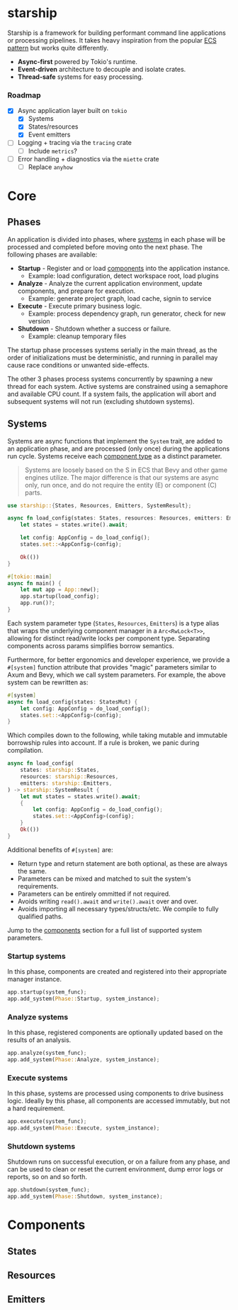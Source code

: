 # starship

Starship is a framework for building performant command line applications or processing pipelines.
It takes heavy inspiration from the popular
[ECS pattern](https://en.wikipedia.org/wiki/Entity_component_system) but works quite differently.

- **Async-first** powered by Tokio's runtime.
- **Event-driven** architecture to decouple and isolate crates.
- **Thread-safe** systems for easy processing.

### Roadmap

- [x] Async application layer built on `tokio`
  - [x] Systems
  - [x] States/resources
  - [x] Event emitters
- [ ] Logging + tracing via the `tracing` crate
  - [ ] Include `metrics`?
- [ ] Error handling + diagnostics via the `miette` crate
  - [ ] Replace `anyhow`

# Core

## Phases

An application is divided into phases, where [systems](#systems) in each phase will be processed and
completed before moving onto the next phase. The following phases are available:

- **Startup** - Register and or load [components](#components) into the application instance.
  - Example: load configuration, detect workspace root, load plugins
- **Analyze** - Analyze the current application environment, update components, and prepare for
  execution.
  - Example: generate project graph, load cache, signin to service
- **Execute** - Execute primary business logic.
  - Example: process dependency graph, run generator, check for new version
- **Shutdown** - Shutdown whether a success or failure.
  - Example: cleanup temporary files

The startup phase processes systems serially in the main thread, as the order of initializations
must be deterministic, and running in parallel may cause race conditions or unwanted side-effects.

The other 3 phases process systems concurrently by spawning a new thread for each system. Active
systems are constrained using a semaphore and available CPU count. If a system fails, the
application will abort and subsequent systems will not run (excluding shutdown systems).

## Systems

Systems are async functions that implement the `System` trait, are added to an application phase,
and are processed (only once) during the applications run cycle. Systems receive each
[component type](#components) as a distinct parameter.

> Systems are loosely based on the S in ECS that Bevy and other game engines utilize. The major
> difference is that our systems are async only, run once, and do not require the entity (E) or
> component (C) parts.

```rust
use starship::{States, Resources, Emitters, SystemResult};

async fn load_config(states: States, resources: Resources, emitters: Emitters) -> SystemResult {
	let states = states.write().await;

	let config: AppConfig = do_load_config();
	states.set::<AppConfig>(config);

	Ok(())
}

#[tokio::main]
async fn main() {
	let mut app = App::new();
	app.startup(load_config);
	app.run()?;
}
```

Each system parameter type (`States`, `Resources`, `Emitters`) is a type alias that wraps the
underlying component manager in a `Arc<RwLock<T>>`, allowing for distinct read/write locks per
component type. Separating components across params simplifies borrow semantics.

Furthermore, for better ergonomics and developer experience, we provide a `#[system]` function
attribute that provides "magic" parameters similar to Axum and Bevy, which we call system
parameters. For example, the above system can be rewritten as:

```rust
#[system]
async fn load_config(states: StatesMut) {
	let config: AppConfig = do_load_config();
	states.set::<AppConfig>(config);
}
```

Which compiles down to the following, while taking mutable and immutable borrowship rules into
account. If a rule is broken, we panic during compilation.

```rust
async fn load_config(
	states: starship::States,
	resources: starship::Resources,
	emitters: starship::Emitters,
) -> starship::SystemResult {
    let mut states = states.write().await;
    {
        let config: AppConfig = do_load_config();
        states.set::<AppConfig>(config);
    }
    Ok(())
}
```

Additional benefits of `#[system]` are:

- Return type and return statement are both optional, as these are always the same.
- Parameters can be mixed and matched to suit the system's requirements.
- Parameters can be entirely ommitted if not required.
- Avoids writing `read().await` and `write().await` over and over.
- Avoids importing all necessary types/structs/etc. We compile to fully qualified paths.

Jump to the [components](#components) section for a full list of supported system parameters.

### Startup systems

In this phase, components are created and registered into their appropriate manager instance.

```rust
app.startup(system_func);
app.add_system(Phase::Startup, system_instance);
```

### Analyze systems

In this phase, registered components are optionally updated based on the results of an analysis.

```rust
app.analyze(system_func);
app.add_system(Phase::Analyze, system_instance);
```

### Execute systems

In this phase, systems are processed using components to drive business logic. Ideally by this
phase, all components are accessed immutably, but not a hard requirement.

```rust
app.execute(system_func);
app.add_system(Phase::Execute, system_instance);
```

### Shutdown systems

Shutdown runs on successful execution, or on a failure from any phase, and can be used to clean or
reset the current environment, dump error logs or reports, so on and so forth.

```rust
app.shutdown(system_func);
app.add_system(Phase::Shutdown, system_instance);
```

# Components

## States

## Resources

## Emitters
